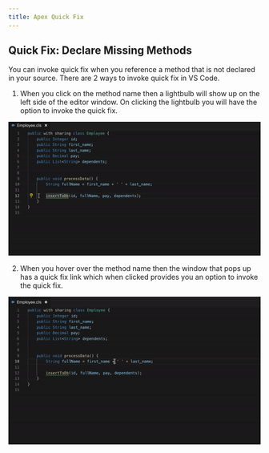 ```yaml
---
title: Apex Quick Fix
---
```


## Quick Fix: Declare Missing Methods

You can invoke quick fix when you reference a method that is not declared in your source.
There are 2 ways to invoke quick fix in VS Code.

1. When you click on the method name then a lightbulb will show up on the left side of the editor window. On clicking the lightbulb you will have the option to invoke the quick fix.

![GIF showing declare missing methods quick fix invocation via lightbulb](../../images/declare-missing-methods-1.gif)

2. When you hover over the method name then the window that pops up has a quick fix link which when clicked provides you an option to invoke the quick fix.

![GIF showing declare missing methods quick fix invocation via window popup](../../images/declare-missing-methods-2.gif)

